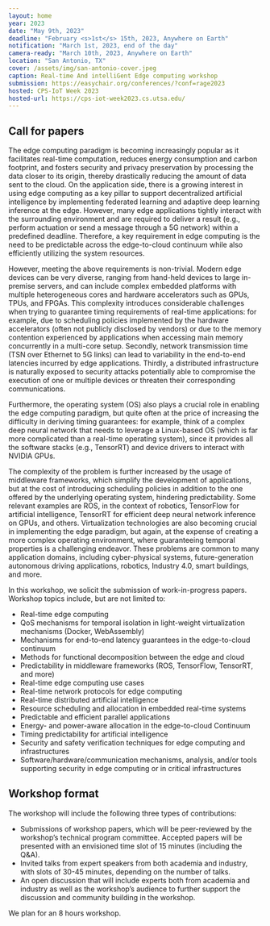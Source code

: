 ```yaml
---
layout: home
year: 2023
date: "May 9th, 2023"
deadline: "February <s>1st</s> 15th, 2023, Anywhere on Earth"
notification: "March 1st, 2023, end of the day"
camera-ready: "March 10th, 2023, Anywhere on Earth"
location: "San Antonio, TX"
cover: /assets/img/san-antonio-cover.jpeg
caption: Real-time And intelliGent Edge computing workshop 
submission: https://easychair.org/conferences/?conf=rage2023
hosted: CPS-IoT Week 2023
hosted-url: https://cps-iot-week2023.cs.utsa.edu/
---
```


<!-- ## Announcement

<b>The deadline for submission was extended to February 15th.</b> -->

## Call for papers

The edge computing paradigm is becoming increasingly popular as it facilitates real-time computation, reduces energy consumption and carbon footprint, and fosters security and privacy preservation by processing the data closer to its origin, thereby drastically reducing the amount of data sent to the cloud. On the application side, there is a growing interest in using edge computing as a key pillar to support decentralized artificial intelligence by implementing federated learning and adaptive deep learning inference at the edge. However, many edge applications tightly interact with the surrounding environment and are required to deliver a result (e.g., perform actuation or send a message through a 5G network) within a predefined deadline. Therefore, a key requirement in edge computing is the need to be predictable across the edge-to-cloud continuum while also efficiently utilizing the system resources.

However, meeting the above requirements is non-trivial. Modern edge devices can be very diverse, ranging from hand-held devices to large in-premise servers, and can include complex embedded platforms with multiple heterogeneous cores and hardware accelerators such as GPUs, TPUs, and FPGAs. This complexity introduces considerable challenges when trying to guarantee timing requirements of real-time applications: for example, due to scheduling policies implemented by the hardware accelerators (often not publicly disclosed by vendors) or due to the memory contention experienced by applications when accessing main memory concurrently in a multi-core setup. Secondly, network transmission time (TSN over Ethernet to 5G links) can lead to variability in the end-to-end latencies incurred by edge applications. Thirdly, a distributed infrastructure is naturally exposed to security attacks potentially able to compromise the execution of one or multiple devices or threaten their corresponding communications.

Furthermore, the operating system (OS) also plays a crucial role in enabling the edge computing paradigm, but quite often at the price of increasing the difficulty in deriving timing guarantees: for example, think of a complex deep neural network that needs to leverage a Linux-based OS (which is far more complicated than a real-time operating system), since it provides all the software stacks (e.g., TensorRT) and device drivers to interact with NVIDIA GPUs.  

The complexity of the problem is further increased by the usage of middleware frameworks, which simplify the development of applications, but at the cost of introducing scheduling policies in addition to the one offered by the underlying operating system, hindering predictability. Some relevant examples are ROS, in the context of robotics, TensorFlow for artificial intelligence, TensorRT for efficient deep neural network inference on GPUs, and others. Virtualization technologies are also becoming crucial in implementing the edge paradigm, but again, at the expense of creating a more complex operating environment, where guaranteeing temporal properties is a challenging endeavor. These problems are common to many application domains, including cyber-physical systems, future-generation autonomous driving applications, robotics, Industry 4.0, smart buildings, and more.

In this workshop, we solicit the submission of work-in-progress papers. Workshop topics include, but are not limited to:
- Real-time edge computing
- QoS mechanisms for temporal isolation in light-weight virtualization mechanisms (Docker, WebAssembly)
- Mechanisms for end-to-end latency guarantees in the edge-to-cloud continuum
- Methods for functional decomposition between the edge and cloud
- Predictability in middleware frameworks (ROS, TensorFlow, TensorRT, and more)
- Real-time edge computing use cases
- Real-time network protocols for edge computing
- Real-time distributed artificial intelligence
- Resource scheduling and allocation in embedded real-time systems
- Predictable and efficient parallel applications
- Energy- and power-aware allocation in the edge-to-cloud Continuum
- Timing predictability for artificial intelligence
- Security and safety verification techniques for edge computing and infrastructures
- Software/hardware/communication mechanisms, analysis, and/or tools supporting security in edge computing or in critical infrastructures

## Workshop format

The workshop will include the following three types of contributions:
- Submissions of workshop papers, which will be peer-reviewed by the workshop’s technical program committee. Accepted papers will be presented with an envisioned time slot of 15 minutes (including the Q&A).
- Invited talks from expert speakers from both academia and industry, with slots of 30-45 minutes, depending on the number of talks.
- An open discussion that will include experts both from academia and industry as well as the workshop’s audience to further support the discussion and community building in the workshop.

We plan for an 8 hours workshop. 

